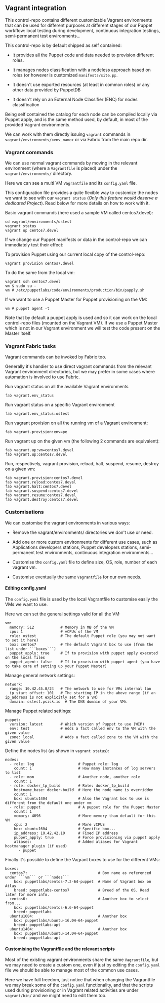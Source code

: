 ## Vagrant integration

This control-repo contains different customizable Vagrant environments that can be used for different purposes at different stages of our Puppet workflow: local testing during development, continuous integration testings, semi-permanent test environments...

This control-repo is by default shipped as self contained:

  - It provides all the Puppet code and data needed to provision different roles.

  - It manages nodes classification with a nodeless approach based on roles (or however is customized ```manifests/site.pp```.

  - It doesn't use exported resources (at least in common roles) or any other data provided by PuppetDB

  - It doesn't rely on an External Node Classifier (ENC) for nodes classification

Being self contained the catalog for each node can be compiled locally via Puppet apply, and is the same method used, by default, in most of the provided Vagrant environments.

We can work with them directly issuing ```vagrant``` commands in ```vagrant/environments/<env_name>``` or via Fabric from the main repo dir.


### Vagrant commands

We can use normal vagrant commands by moving in the relevant environment (where a ```Vagrantfile``` is placed) under the ```vagrant/environments/``` directory.

Here we can see a multi VM ```Vagrantfile``` and its ```config.yaml``` file.

This configuration file provides a quite flexible way to customize the nodes we want to see with our ```vagrant status``` (*Only this feature would deserve a dedicated Project*). Read below for more details on how to work with it.

Basic vagrant commands (here used a sample VM called centos7.devel):

    cd vagrant/environments/ostest
    vagrant status
    vagrant up centos7.devel

If we change our Puppet manifests or data in the control-repo we can immediately test their effect:

To provision Puppet using our current local copy of the control-repo:

    vagrant provision centos7.devel

To do the same from the local vm:

    vagrant ssh centos7.devel
    vm $ sudo su -
    vm # /etc/puppetlabs/code/environments/production/bin/papply.sh

If we want to use a Puppet Master for Puppet provisioning on the VM:

    vm # puppet agent -t

Note that by default a puppet apply is used and so it can work on the local control-repo files (mounted on the Vagrant VM). If we use a Puppet Master which is not in our Vagrant environment we will test the code present on the Master itself.


### Vagrant Fabric tasks

Vagrant commands can be invoked by Fabric too.

Generally it's handier to use direct vagrant commands from the relevant Vagrant environment directories, but we may prefer in some cases where automation is involved to use Fabric.

Run vagrant status on all the available Vagrant environments

    fab vagrant.env_status

Run vagrant status on a specific Vagrant environment

    fab vagrant.env_status:ostest

Run vagrant provision on all the running vm of a Vagrant environment:

    fab vagrant.provision:env=pe

Run vagrant up on the given vm (the following 2 commands are equivalent):

    fab vagrant.up:vm=centos7.devel
    fab vagrant.up:centos7.devel

Run, respectively, vagrant provision, reload, halt, suspend, resume, destroy on a given vm:

    fab vagrant.provision:centos7.devel
    fab vagrant.reload:centos7.devel
    fab vagrant.halt:centos7.devel
    fab vagrant.suspend:centos7.devel
    fab vagrant.resume:centos7.devel
    fab vagrant.destroy:centos7.devel

### Customisations

We can customise the vagrant environments in various ways:

  - Remove the vagrant/environments/ directories we don't use or need.

  - Add one or more custom environments for different use cases, such as Applications developers stations, Puppet developers stations, semi-permanent test environments, continuous integration environments...

  - Customise the ```config.yaml``` file to define size, OS, role, number of each vagrant vm.

  - Customise eventually the same ```Vagrantfile``` for our own needs. 

#### Editing config.yaml

The ```config.yaml``` file is used by the local Vagrantfile to customise easily the VMs we want to use.

Here we can set the general settings valid for all the VM:

    vm:
      memory: 512            # Memory in MB of the VM
      cpu: 1                 # vCPUs of the VM
      role: ostest           # The default Puppet role (you may not want to set it here)
      box: centos7           # The default Vagrant box to use (from the list under ```boxes```)
      puppet_apply: true     # If to provision with puppet apply executed on the local files
      puppet_agent: false    # If to provision with puppet agent (you have to take care of setting up your Puppet Master)

Manage general network settings:

    network:
      range: 10.42.45.0/24   # The network to use for VMs internal lan
      ip_start_offset: 101   # The starting IP in the above range (if an ip_address is not explicitly set for a VM)
      domain: ostest.psick.io  # The DNS domain of your VMs

Manage Puppet related settings:

    puppet:
      version: latest        # Which version of Puppet to use (WIP)
      env: test              # Adds a fact called env to the VM with the given value
      zone: local            # Adds a fact called zone to the VM with the given value

Define the nodes list (as shown in ```vagrant status```):

    nodes:
      - role: log                    # Puppet role: log
        count: 1                     # How many instances of log servers to list
      - role: mon                    # Another node, another role
        count: 1
      - role: docker_tp_build        # Role: docker_tp_build
        hostname_base: docker-build  # Here the node name is overridden
        count: 1                  
        box: ubuntu1404              # Also the Vagrant box to use is different from the default one under vm
      - role: puppet                 # A puppet role for the Puppet Master
        count: 1
        memory: 4096                 # More memory than default for this VM
        cpu: 2                       # More vCPUS
        box: ubuntu1604              # Specific box...
        ip_address: 10.42.42.10      # Fixed IP address
        puppet_apply: true           # Force provisioning via puppet apply
        aliases:                     # Added aliases for Vagrant hostmanager plugin (if used)
          - puppet

Finally it's possible to define the Vagrant boxes to use for the different VMs:

    boxes:
      centos7:                                # Box name as referenced under ```vm``` or ```nodes```
        box: puppetlabs/centos-7.2-64-puppet  # Name of Vagrant box on Atlas
        breed: puppetlabs-centos7             # Breed of the OS. Read later for more info.
      centos6:                                # Another box to select from...
        box: puppetlabs/centos-6.6-64-puppet
        breed: puppetlabs
      ubuntu1604:                             # Another box
        box: puppetlabs/ubuntu-16.04-64-puppet
        breed: puppetlabs-apt
      ubuntu1404:                             # Another box
        box: puppetlabs/ubuntu-14.04-64-puppet
        breed: puppetlabs-apt
    

#### Customising the Vagrantfile and the relevant scripts

Most of the existing vagrant environments share the same ```Vagrantfile```, but we may need to create a custom one, even if just by editing the ```config.yaml``` file we should be able to manage most of the common use cases.

Here we have full freedom, just notice that when changing the Vagrantfile we may break some of the ```config.yaml``` functionality, and that the scripts used during provisioning or in Vagrant related activities are under ```vagrant/bin/``` and we might need to edit them too.


